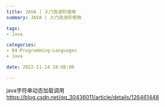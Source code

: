 ```yaml
---
title: JAVA | 入门及进阶使用
summary: JAVA | 入门及进阶使用

tags:
- Java

categories:
- 04-Programming-Languages
- Java

date: 2022-11-14 18:08:00

---
```


java字符串动态加载调用
https://blog.csdn.net/qq_30436011/article/details/126461448
